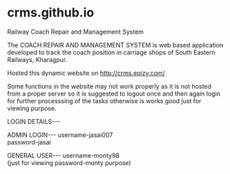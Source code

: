 # crms.github.io
Railway Coach Repair and Management System

The COACH REPAIR AND MANAGEMENT SYSTEM is web based application developed to track the coach position in carriage shops of South Eastern Railways, Kharagpur.

Hosted this dynamic website on http://crms.epizy.com/

Some functions in the website may not work properly as it is not hosted from a proper server 
so it is suggested to logout once and then again login for further processsing of the tasks
otherwise is works good just for viewing purpose.

LOGIN DETAILS---

ADMIN LOGIN--- 	username-jasai007  
		password-jasai

GENERAL USER---		username-monty98	
(just for viewing 	password-monty
  purpose)

